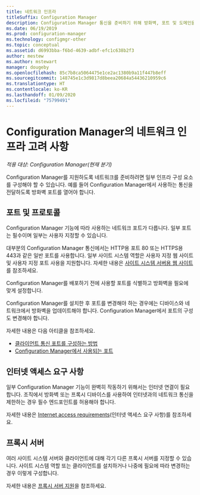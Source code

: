 ```yaml
---
title: 네트워크 인프라
titleSuffix: Configuration Manager
description: Configuration Manager 통신을 준비하기 위해 방화벽, 포트 및 도메인을 설정합니다.
ms.date: 06/19/2019
ms.prod: configuration-manager
ms.technology: configmgr-other
ms.topic: conceptual
ms.assetid: d6993bba-f6bd-4639-adbf-efc1c638b2f3
author: mestew
ms.author: mstewart
manager: dougeby
ms.openlocfilehash: 85c7b8ca5064475e1ce2ac1380b9a11f447b8eff
ms.sourcegitcommit: 148745e1c3d9817d8beea20684a54436210959c6
ms.translationtype: HT
ms.contentlocale: ko-KR
ms.lasthandoff: 01/09/2020
ms.locfileid: "75799491"
---
```

# <a name="network-infrastructure-considerations-for-configuration-manager"></a>Configuration Manager의 네트워크 인프라 고려 사항

*적용 대상: Configuration Manager(현재 분기)*

Configuration Manager를 지원하도록 네트워크를 준비하려면 일부 인프라 구성 요소를 구성해야 할 수 있습니다. 예를 들어 Configuration Manager에서 사용하는 통신을 전달하도록 방화벽 포트를 열어야 합니다.  

## <a name="ports-and-protocols"></a>포트 및 프로토콜

Configuration Manager 기능에 따라 사용하는 네트워크 포트가 다릅니다. 일부 포트는 필수이며 일부는 사용자 지정할 수 있습니다.

대부분의 Configuration Manager 통신에서는 HTTP용 포트 80 또는 HTTPS용 443과 같은 일반 포트를 사용합니다. 일부 사이트 시스템 역할은 사용자 지정 웹 사이트 및 사용자 지정 포트 사용을 지원합니다. 자세한 내용은 [사이트 시스템 서버용 웹 사이트](/sccm/core/plan-design/network/websites-for-site-system-servers)를 참조하세요.

Configuration Manager를 배포하기 전에 사용할 포트를 식별하고 방화벽을 필요에 맞게 설정합니다.

Configuration Manager를 설치한 후 포트를 변경해야 하는 경우에는 디바이스와 네트워크에서 방화벽을 업데이트해야 합니다. Configuration Manager에서 포트의 구성도 변경해야 합니다.

자세한 내용은 다음 아티클을 참조하세요.

- [클라이언트 통신 포트를 구성하는 방법](/sccm/core/clients/deploy/configure-client-communication-ports)
- [Configuration Manager에서 사용되는 포트](/sccm/core/plan-design/hierarchy/ports)


## <a name="internet-access-requirements"></a>인터넷 액세스 요구 사항

일부 Configuration Manager 기능이 완벽히 작동하기 위해서는 인터넷 연결이 필요합니다. 조직에서 방화벽 또는 프록시 디바이스를 사용하여 인터넷과의 네트워크 통신을 제한하는 경우 필수 엔드포인트를 허용해야 합니다.

자세한 내용은 [Internet access requirements](/sccm/core/plan-design/network/internet-endpoints)(인터넷 액세스 요구 사항)를 참조하세요.


## <a name="proxy-servers"></a>프록시 서버

여러 사이트 시스템 서버와 클라이언트에 대해 각기 다른 프록시 서버를 지정할 수 있습니다. 사이트 시스템 역할 또는 클라이언트를 설치하거나 나중에 필요에 따라 변경하는 경우 이렇게 구성합니다.

자세한 내용은 [프록시 서버 지원](/sccm/core/plan-design/network/proxy-server-support)을 참조하세요.
